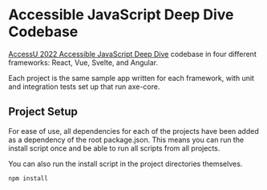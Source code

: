 # Accessible JavaScript Deep Dive Codebase

[AccessU 2022 Accessible JavaScript Deep Dive](https://knowbility.org/programs/accessu-2022/deep-dive-accessible-javascript) codebase in four different frameworks: React, Vue, Svelte, and Angular. 

Each project is the same sample app written for each framework, with unit and integration tests set up that run axe-core.

## Project Setup

For ease of use, all dependencies for each of the projects have been added as a dependency of the root package.json. This means you can run the install script once and be able to run all scripts from all projects.

You can also run the install script in the project directories themselves.

```sh
npm install
```